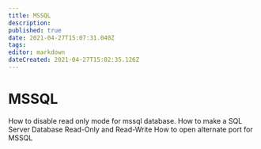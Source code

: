 ```yaml
---
title: MSSQL
description: 
published: true
date: 2021-04-27T15:07:31.040Z
tags: 
editor: markdown
dateCreated: 2021-04-27T15:02:35.126Z
---
```


# MSSQL

How to disable read only mode for mssql database.
How to make a SQL Server Database Read-Only and Read-Write
How to open alternate port for MSSQL
